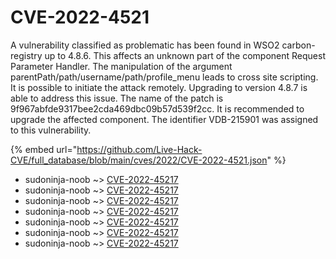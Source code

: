 # CVE-2022-4521

A vulnerability classified as problematic has been found in WSO2 carbon-registry up to 4.8.6. This affects an unknown part of the component Request Parameter Handler. The manipulation of the argument parentPath/path/username/path/profile_menu leads to cross site scripting. It is possible to initiate the attack remotely. Upgrading to version 4.8.7 is able to address this issue. The name of the patch is 9f967abfde9317bee2cda469dbc09b57d539f2cc. It is recommended to upgrade the affected component. The identifier VDB-215901 was assigned to this vulnerability.

{% embed url="https://github.com/Live-Hack-CVE/full_database/blob/main/cves/2022/CVE-2022-4521.json" %}


* sudoninja-noob ~> [CVE-2022-45217](https://www.alice-snow.ru/2022/database/cve-2022-4521/cve-2022-45217-sudoninja-noob)
* sudoninja-noob ~> [CVE-2022-45217](https://www.alice-snow.ru/2022/database/cve-2022-4521/cve-2022-45217-sudoninja-noob)
* sudoninja-noob ~> [CVE-2022-45217](https://www.alice-snow.ru/2022/database/cve-2022-4521/cve-2022-45217-sudoninja-noob)
* sudoninja-noob ~> [CVE-2022-45217](https://www.alice-snow.ru/2022/database/cve-2022-4521/cve-2022-45217-sudoninja-noob)
* sudoninja-noob ~> [CVE-2022-45217](https://www.alice-snow.ru/2022/database/cve-2022-4521/cve-2022-45217-sudoninja-noob)
* sudoninja-noob ~> [CVE-2022-45217](https://www.alice-snow.ru/2022/database/cve-2022-4521/cve-2022-45217-sudoninja-noob)
* sudoninja-noob ~> [CVE-2022-45217](https://www.alice-snow.ru/2022/database/cve-2022-4521/cve-2022-45217-sudoninja-noob)
